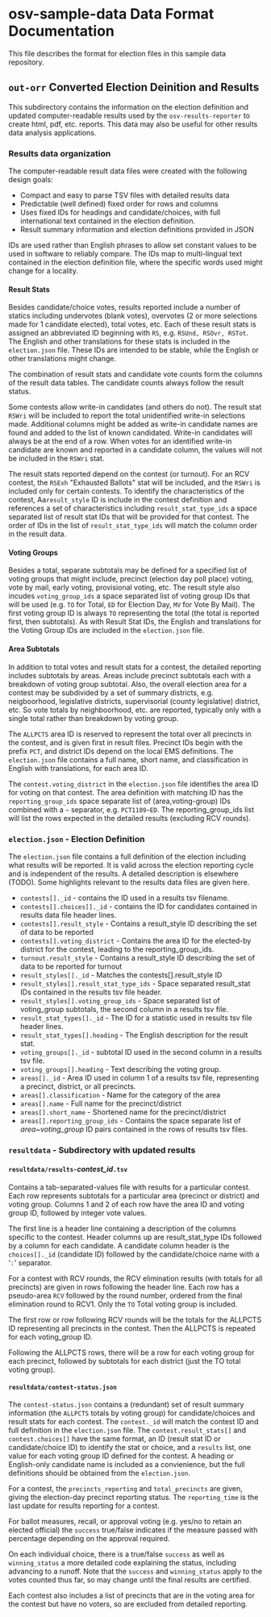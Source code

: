 # osv-sample-data Data Format Documentation

This file describes the format for election files in this sample data repository.

## `out-orr` Converted Election Deinition and Results

This subdirectory contains the information on the election definition and
updated computer-readable results used by the `osv-results-reporter` to create
html, pdf, etc. reports. This data may also be useful for other results data
analysis applications.

### Results data organization

The computer-readable result data files were created with the following
design goals:

  * Compact and easy to parse TSV files with detailed results data
  * Predictable (well defined) fixed order for rows and columns
  * Uses fixed IDs for headings and candidate/choices, with full international text contained in the election definition.
  * Result summary information and election definitions provided in JSON

IDs are used rather than English phrases to allow set constant values to
be used in software to reliably compare. The IDs map to multi-lingual text
contained in the election definition file,
where the specific words used might change for a locality.

#### Result Stats

Besides candidate/choice votes, results reported include a number of statics
including undervotes (blank votes), overvotes (2 or more selections made
for 1 candidate elected), total votes, etc. Each of these result stats
is assigned an abbreviated ID beginning with `RS`, e.g. `RSUnd, RSOvr, RSTot`.
The English and other translations for these stats is included in the
`election.json` file. These IDs are intended to be stable, while the English
or other translations might change.

The combination of result stats and candidate vote counts form the columns
of the result data tables. The candidate counts always follow the result
status.

Some contests allow write-in candidates (and others do not). The result
stat `RSWri` will be included to report the total unidentified write-in
selections made.  Additional columns might be added as write-in candidate names
are found and added to the list of known candidated. Write-in candidates
will always be at the end of a row. When votes for an identified write-in
candidate are known and reported in a candidate column, the values will
not be included in the `RSWri` stat.

The result stats reported depend on the contest (or turnout).
For an RCV contest, the `RSExh` "Exhausted Ballots" stat will be
included, and the `RSWri` is included only for certain contests.
To identify the characteristics of the contest,
Aa`result_style` ID is include in the contest definition
and references a set of characteristics including `result_stat_type_ids` a space separated list
of result stat IDs that will be provided for that contest. The order of IDs
in the list of `result_stat_type_ids` will match the column order in the
result data.

#### Voting Groups

Besides a total, separate subtotals may be defined for a specified list
of voting groups that might include, precinct (election day poll  place) voting,
vote by mail, early voting, provisional voting, etc. The result style
also incudes `voting_group_ids` a space separated list of voting group
IDs that will be used (e.g. `TO` for Total, `ED` for Election Day,
`MV` for Vote By Mail). The first voting group
ID is always `TO` representing the total (the total is reported first,
then subtotals). As with Result Stat IDs, the English and translations
for the Voting Group IDs are included in the `election.json` file.

#### Area Subtotals

In addition to total votes and result stats for a contest, the detailed
reporting includes subtotals by areas. Areas include
precinct subtotals each with a breakdown of voting group subtotal.
Also, the overall election area for a contest may be subdivided by
a set of summary districts, e.g. neigboorhood, legislative districts,
supervisorial (county legislative) district, etc. So vote totals by
neighboorhood, etc. are reported, typically only with a single total
rather than breakdown by voting group.

The `ALLPCTS` area ID is reserved to represent the total over all precincts
in the contest, and is given first in result files. Precinct IDs begin
with the prefix `PCT`, and district IDs depend on the local EMS definitions.
The `election.json` file contains a full name, short name, and classification
in English with translations, for each area ID.

The `contest.voting_district` in the `election.json` file identifies
the area ID for voting on that contest. The area definition with matching
ID has the `reporting_group_ids` space separate list of (area,voting-group)
IDs combined with a `~` separator, e.g. `PCT1109~ED`. The reporting_group_ids
list will list the rows expected in the detailed results (excluding RCV
rounds).

### `election.json` - Election Definition

The `election.json` file contains a full definition of the election including
what results will be reported. It is valid across the election reporting cycle
and is independent of the results. A detailed description is elsewhere (TODO).
Some highlights relevant to the results data files are given here.

  * `contests[]._id` - contains the ID used in a results tsv filename.
  * `contests[].choices[]._id` - contains the ID for candidates contained in results data file header lines.
  * `contests[].result_style` - Contains a result_style ID describing the set of data to be reported
  * `contests[].voting_district` - Contains the area ID for the elected-by district for the contest, leading to the reporting_group_ids.
  * `turnout.result_style` - Contains a result_style ID describing the set of data to be reported for turnout
  * `result_styles[]._id` - Matches the contests[].result_style ID
  * `result_styles[].result_stat_type_ids` - Space separated result_stat IDs contained in the results tsv file header.
  * `result_styles[].voting_group_ids` - Space separated list of voting_group subtotals, the second column in a results tsv file.
  * `result_stat_types[]._id` - The ID for a statistic used in results tsv file header lines.
  * `result_stat_types[].heading` - The English description for the result stat.
  * `voting_groups[]._id` - subtotal ID used in the second column in a results tsv file.
  * `voting_groups[].heading` - Text describing the voting group.
  * `areas[]._id` - Area ID used in column 1 of a results tsv file, representing a precinct, district, or all precincts.
  * `areas[].classification` - Name for the category of the area
  * `areas[].name` - Full name for the precinct/district
  * `areas[].short_name` - Shortened name for the precinct/district
  * `areas[].reporting_group_ids` - Contains the space separate list of _area~voting_group_ ID pairs contained in the rows of results tsv files.

### `resultdata` - Subdirectory with updated results

#### `resultdata/results-`_contest_id_`.tsv`

Contains a tab-separated-values file with results for a particular contest. Each
row represents subtotals for a particular area (precinct or district) and
voting group. Columns 1 and 2 of each row have the area ID and voting group ID,
followed by integer vote values.

The first line is a header line containing a description of the columns specific
to the contest. Header columns up are result_stat_type IDs followed by a column
for each candidate. A candidate column header is the `choices[]._id` (candidate ID)
followed by the candidate/choice name with a '`:`' separator.

For a contest with RCV rounds, the RCV elimination results (with totals for
all precincts) are given in rows following the header line. Each row has a
pseudo-area `RCV` followed by the round number, ordered from the final
elimination round to RCV1. Only the `TO` Total voting group is included.

The first row or row following RCV rounds will be the totals for the ALLPCTS ID
representing all precincts in the contest. Then the ALLPCTS is repeated for each voting_group ID.

Following the ALLPCTS rows, there will be a row for each voting group for each
precinct, followed by subtotals for each district (just the TO total voting group).

#### `resultdata/contest-status.json`

The `contest-status.json` contains a (redundant) set of result summary information
(the `ALLPCTS` totals by voting group) for candidate/choices and result
stats for each contest. The `contest._id` will match the contest ID and
full definition in the `election.json` file.
The `contest.result_stats[]` and `contest.choices[]` have the same format,
an ID (result stat ID or candidate/choice ID) to identify the stat or choice,
and a `results` list, one value for each voting group ID defined for the contest.
A heading or English-only candidate name is included as a convienience,
but the full definitions should be obtained from the `election.json`.

For a contest, the `precincts_reporting` and `total_precincts` are given,
giving the election-day precinct reporting status. The `reporting_time`
is the last update for results reporting for a contest.

For ballot measures, recall, or approval voting (e.g. yes/no to retain
an elected official) the `success` true/false indicates if the measure
passed with percentage depending on the approval required.

On each individual choice, there is a true/false `success` as well as
`winning_status` a more detailed code explaining the status, including
advancing to a runoff. Note that the `success` and `winning_status` apply
to the votes counted thus far, so may change until the final results are
certified.

Each contest also includes a list of precincts that are in the voting
area for the contest but have no voters, so are excluded from detailed
reporting.

